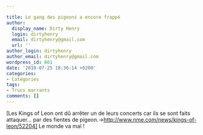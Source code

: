 ```yaml
---

title: Le gang des pigeons a encore frappé
author:
  display_name: Dirty Henry
  login: dirtyhenry
  email: dirtyhenry@gmail.com
  url: ''
author_login: dirtyhenry
author_email: dirtyhenry@gmail.com
wordpress_id: 661
date: '2010-07-25 18:36:14 +0200'
categories:
- Catégories
tags:
- Trucs marrants
comments: []
---
```

[Les Kings of Leon ont dû arrêter un de leurs concerts car ils se sont faits attaquer... par des fientes de pigeon.->http://www.nme.com/news/kings-of-leon/52204] Le monde va mal !
